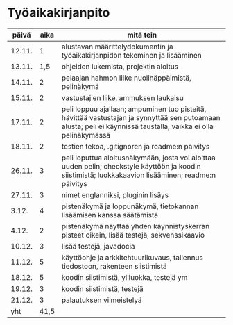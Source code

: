 # Työaikakirjanpito

päivä | aika | mitä tein
----- | ---- | ---------
12.11. | 1 | alustavan määrittelydokumentin ja työaikakirjanpidon tekeminen ja lisääminen
13.11. | 1,5 | ohjeiden lukemista, projektin aloitus
14.11. | 2 | pelaajan hahmon liike nuolinäppäimistä, pelinäkymä
15.11. | 2 | vastustajien liike, ammuksen laukaisu
17.11. | 2 | peli loppuu ajallaan; ampuminen tuo pisteitä, hävittää vastustajan ja synnyttää sen putoamaan alusta; peli ei käynnissä taustalla, vaikka ei olla pelinäkymässä
18.11. | 2 | testien tekoa, .gitignoren ja readme:n päivitys
26.11. | 3 | peli loputtua aloitusnäkymään, josta voi aloittaa uuden pelin; checkstyle käyttöön ja koodin siistimistä; luokkakaavion lisääminen; readme:n päivitys
27.11. | 3 | nimet englanniksi, pluginin lisäys
3.12. | 4 | pistenäkymä ja loppunäkymä, tietokannan lisäämisen kanssa säätämistä
4.12. | 2 | pistenäkymä näyttää yhden käynnistyskerran pisteet oikein, lisää testejä, sekvenssikaavio
10.12. | 3 | lisää testejä, javadocia
11.12. | 5 | käyttöohje ja arkkitehtuurikuvaus, tallennus tiedostoon, rakenteen siistimistä
18.12. | 5 | koodin siistimistä, yliluokka, testejä ym
19.12. | 3 | koodin siistimistä, testejä
21.12. | 3 | palautuksen viimeistelyä
yht | 41,5 | 
